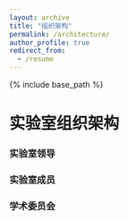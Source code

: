 ```yaml
---
layout: archive
title: "组织架构"
permalink: /architecture/
author_profile: true
redirect_from:
  - /resume
---
```


{% include base_path %}

实验室组织架构
======

### 实验室领导

### 实验室成员

### 学术委员会

